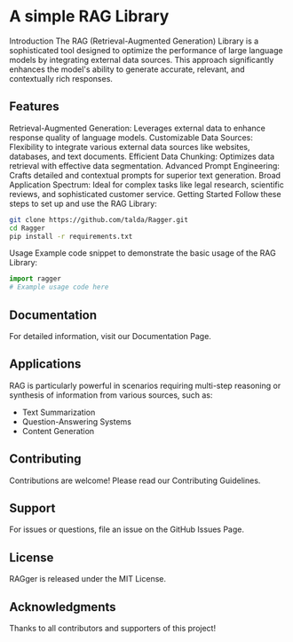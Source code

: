 # A simple RAG Library
Introduction
The RAG (Retrieval-Augmented Generation) Library is a sophisticated tool designed to optimize the performance of large language models by integrating external data sources. This approach significantly enhances the model's ability to generate accurate, relevant, and contextually rich responses.

## Features
Retrieval-Augmented Generation: Leverages external data to enhance response quality of language models.
Customizable Data Sources: Flexibility to integrate various external data sources like websites, databases, and text documents.
Efficient Data Chunking: Optimizes data retrieval with effective data segmentation.
Advanced Prompt Engineering: Crafts detailed and contextual prompts for superior text generation.
Broad Application Spectrum: Ideal for complex tasks like legal research, scientific reviews, and sophisticated customer service.
Getting Started
Follow these steps to set up and use the RAG Library:

```bash
git clone https://github.com/talda/Ragger.git
cd Ragger
pip install -r requirements.txt
```
Usage
Example code snippet to demonstrate the basic usage of the RAG Library:

```python
import ragger
# Example usage code here
```

## Documentation
For detailed information, visit our Documentation Page.

## Applications
RAG is particularly powerful in scenarios requiring multi-step reasoning or synthesis of information from various sources, such as:

* Text Summarization
* Question-Answering Systems
* Content Generation

## Contributing
Contributions are welcome! Please read our Contributing Guidelines.

## Support
For issues or questions, file an issue on the GitHub Issues Page.

## License
RAGger is released under the MIT License.

## Acknowledgments
Thanks to all contributors and supporters of this project!

